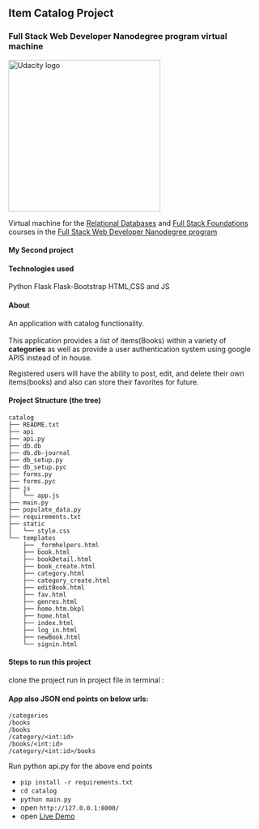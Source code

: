 ## Item Catalog Project

### Full Stack Web Developer Nanodegree program virtual machine

<a href="https://www.udacity.com/">
  <img src="https://s3-us-west-1.amazonaws.com/udacity-content/rebrand/svg/logo.min.svg" width="300" alt="Udacity logo">
</a>

Virtual machine for the [Relational Databases](https://www.udacity.com/course/intro-to-relational-databases--ud197) and [Full Stack Foundations](https://www.udacity.com/course/full-stack-foundations--ud088) courses in the [Full Stack Web Developer Nanodegree program](https://www.udacity.com/course/full-stack-web-developer-nanodegree--nd004)

#### My Second project

#### Technologies used
Python
Flask
Flask-Bootstrap
HTML,CSS and JS


#### About

An application with catalog functionality. <br/><br/>
This application provides a list of items(Books) within a variety of **categories** as well as provide a user authentication system using google APIS instead of in house.

Registered users will have the ability to post, edit, and delete their own items(books) and also can store their favorites for future.

#### Project Structure (the tree)
```
catalog
├── README.txt
├── api
├── api.py
├── db.db
├── db.db-journal
├── db_setup.py
├── db_setup.pyc
├── forms.py
├── forms.pyc
├── js
│   └── app.js
├── main.py
├── populate_data.py
├── requirements.txt
├── static
│   └── style.css
└── templates
    ├── _formhelpers.html
    ├── book.html
    ├── bookDetail.html
    ├── book_create.html
    ├── category.html
    ├── category_create.html
    ├── editBook.html
    ├── fav.html
    ├── genres.html
    ├── home.htm.bkpl
    ├── home.html
    ├── index.html
    ├── log_in.html
    ├── newBook.html
    └── signin.html
```
#### Steps to run this project

clone the project
run in project file in terminal :

#### App also JSON end points on below urls:
```
/categories
/books
/books
/category/<int:id>
/books/<int:id>
/category/<int:id>/books
```
Run python api.py for the above end points

- `pip install -r requirements.txt`
- `cd catalog`
- `python main.py`
- open `http://127.0.0.1:8000/`
- open [Live Demo](https://item-catalog-ipopova.herokuapp.com/home)
